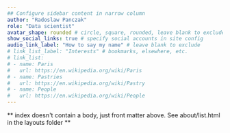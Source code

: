 ```yaml
---
## Configure sidebar content in narrow column
author: "Radoslaw Panczak"
role: "Data scientist"
avatar_shape: rounded # circle, square, rounded, leave blank to exclude
show_social_links: true # specify social accounts in site config
audio_link_label: "How to say my name" # leave blank to exclude
# link_list_label: "Interests" # bookmarks, elsewhere, etc.
# link_list:
# - name: Paris
#   url: https://en.wikipedia.org/wiki/Paris
# - name: Pastries
#   url: https://en.wikipedia.org/wiki/Pastry
# - name: People
#   url: https://en.wikipedia.org/wiki/People
---
```


** index doesn't contain a body, just front matter above.
See about/list.html in the layouts folder **